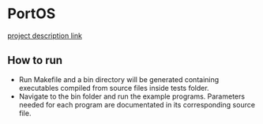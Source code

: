# PortOS

[project description link](http://www.cs.cornell.edu/people/egs/portos/)

## How to run
  - Run Makefile and a bin directory will be generated containing executables compiled from source files inside tests folder.
  - Navigate to the bin folder and run the example programs. Parameters needed for each program are documentated in its corresponding source file.
